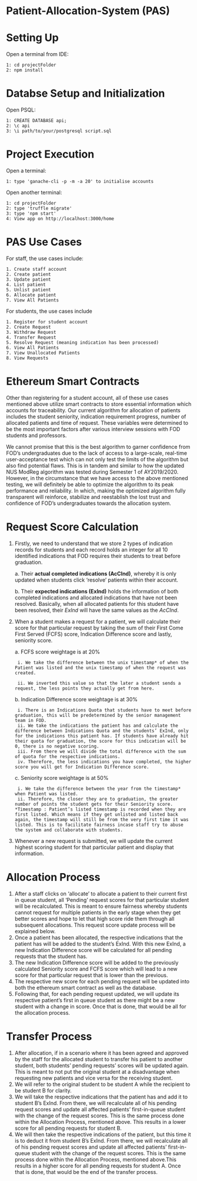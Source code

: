 # Patient-Allocation-System (PAS)

# Setting Up


Open a terminal from IDE:

	1: cd projectFolder
	2: npm install
	
# Databse Setup and Initialization

Open PSQL:

	1: CREATE DATABASE api;
	2: \c api
	3: \i path/to/your/postgresql script.sql

# Project Execution



Open a terminal:

	1: type 'ganache-cli -p -m -a 20' to initialise accounts

Open another terminal:

	1: cd projectFolder
	2: type 'truffle migrate'
	3: type 'npm start'
	4: View app on http://localhost:3000/home
	

# PAS Use Cases



For staff, the use cases include: 

	1. Create staff account
	2. Create patient
	3. Update patient
	4. List patient
	5. Unlist patient
	6. Allocate patient
	7. View All Patients
	
For students, the use cases include
		
	1. Register for student account
	2. Create Request
	3. Withdraw Request
	4. Transfer Request
	5. Resolve Request (meaning indication has been processed)
	6. View All Patients
	7. View Unallocated Patients
	8. View Requests
		
		
# Ethereum Smart Contracts



Other than registering for a student account, all of these use cases mentioned above utilize smart contracts to store essential information which accounts for traceability. Our current algorithm for allocation of patients includes the student seniority, indication requirement progress, number of allocated patients and time of request. These variables were determined to be the most important factors after various interview sessions with FOD students and professors. 
	
We cannot promise that this is the best algorithm to garner confidence from FOD’s undergraduates due to the lack of access to a large-scale, real-time user-acceptance test which can not only test the limits of the algorithm but also find potential flaws. This is in tandem and similar to how the updated NUS ModReg algorithm was tested during Semester 1 of AY2019/2020. However, in the circumstance that we have access to the above mentioned testing, we will definitely be able to optimize the algorithm to its peak performance and reliability. In which, making the optimized algorithm fully transparent will reinforce, stabilize and reestablish the lost trust and confidence of FOD’s undergraduates towards the allocation system.


# Request Score Calculation
	
	
	
1. Firstly, we need to understand that we store 2 types of indication records for students and each record holds an integer for all 10 identified indications that FOD requires their students to treat before graduation.

	a. Their **actual completed indications (AcCInd)**, whereby it is only updated when students click ‘resolve’ patients within their account.
	
	b. Their **expected indications (ExInd)** holds the information of both completed indications and allocated indications that have not been resolved. Basically, when all allocated patients for this student have been resolved, their *ExInd* will have the same values as the *AcCInd*.
		
		
2. When a student makes a request for a patient, we will calculate their score for that particular request by taking the sum of their First Come First Served (FCFS) score, Indication Difference score and lastly, seniority score.

	a. FCFS score weightage is at 20%
		
		i. We take the difference between the unix timestamp* of when the Patient was listed and the unix timestamp of when the request was created.
		
		ii. We inverted this value so that the later a student sends a request, the less points they actually get from here.
	
	b. Indication Difference score weightage is at 30%
		
		i. There is an Indications Quota that students have to meet before graduation, this will be predetermined by the senior management team in FOD.
		ii. We take the indications the patient has and calculate the difference between Indications Quota and the students’ ExInd, only for the indications this patient has. If students have already hit their quota for graduation, the score for this indication will be 0, there is no negative scoring.
		iii. From there we will divide the total difference with the sum of quota for the respective indications.
		iv. Therefore, the less indications you have completed, the higher score you will get for Indication Difference score.
	
	c. Seniority score weightage is at 50%
		
		i. We take the difference between the year from the timestamp* when Patient was listed. 
		ii. Therefore, the closer they are to graduation, the greater number of points the student gets for their Seniority score. *Timestamp : Patient’s listed timestamp is recorded when they are first listed. Which means if they get unlisted and listed back again, the timestamp will still be from the very first time it was listed. This is to facilitate fairness incase staff try to abuse the system and collaborate with students.
		
		
3. Whenever a new request is submitted, we will update the current highest scoring student for that particular patient and display that information.


# Allocation Process



1. After a staff clicks on ‘allocate’ to allocate a patient to their current first in queue student, all ‘Pending’ request scores for that particular student will be recalculated. This is meant to ensure fairness whereby students cannot request for multiple patients in the early stage when they get better scores and hope to let that high score ride them through all subsequent allocations. This request score update process will be explained below.
2. Once a patient has been allocated, the respective indications that the patient has will be added to the student’s ExInd. With this new ExInd, a new Indication Difference score will be calculated for all pending requests that the student has.
3. The new Indication Difference score will be added to the previously calculated Seniority score and FCFS score which will lead to a new score for that particular request that is lower than the previous.
4. The respective new score for each pending request will be updated into both the ethereum smart contract as well as the database.
5. Following that, for each pending request updated, we will update its respective patient’s first in queue student as there might be a new student with a change in score. Once that is done, that would be all for the allocation process.

# Transfer Process



1. After allocation, if in a scenario where it has been agreed and approved by the staff for the allocated student to transfer his patient to another student, both students’ pending requests’ scores will be updated again. This is meant to not put the original student at a disadvantage when requesting new patients and vice versa for the receiving student.
2. We will refer to the original student to be student A while the recipient to be student B for clarity.
3. We will take the respective indications that the patient has and add it to student B’s ExInd. From there, we will recalculate all of his pending request scores and update all affected patients’ first-in-queue student with the change of the request scores. This is the same process done within the Allocation Process, mentioned above. This results in a lower score for all pending requests for student B.
4. We will then take the respective indications of the patient, but this time it is to deduct it from student B’s ExInd. From there, we will recalculate all of his pending request scores and update all affected patients’ first-in-queue student with the change of the request scores. This is the same process done within the Allocation Process, mentioned above.This results in a higher score for all pending requests for student A. Once that is done, that would be the end of the transfer process.




